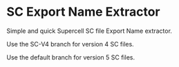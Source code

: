 # SC Export Name Extractor
Simple and quick Supercell SC file Export Name extractor.

Use the SC-V4 branch for version 4 SC files.

Use the default branch for version 5 SC files.
